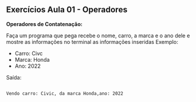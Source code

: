 
## Exercícios Aula 01 - Operadores
**Operadores de Contatenação:**

Faça um programa que pega recebe o nome, carro, a marca e o ano dele e mostre as informações no terminal as informações inseridas
Exemplo:

- Carro: Civc
- Marca: Honda
- Ano: 2022

Saída:
```

Vendo carro: Civic, da marca Honda,ano: 2022

```
<!--stackedit_data:
eyJoaXN0b3J5IjpbMjgyOTg5MTE3LDEwMzMzNzk0MjgsNjQ2Nz
M0MTM0XX0=
-->